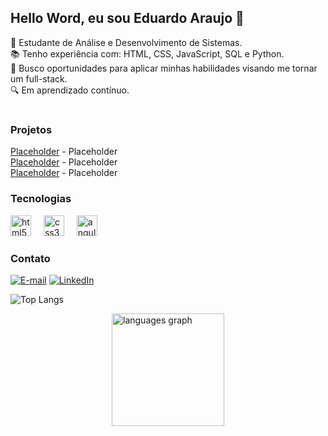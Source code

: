 <h2 align="left">Hello Word, eu sou Eduardo Araujo 👋</h2>

<p align="left">
    🔭 Estudante de Análise e Desenvolvimento de Sistemas.<br>
    📚 Tenho experiência com: HTML, CSS, JavaScript, SQL e Python.<br>
    🚀 Busco oportunidades para aplicar minhas habilidades visando me tornar um full-stack.<br>
    🔍 Em aprendizado contínuo.
</p>

#

<div>
  <h3 align="left">Projetos</h3>
  <a href="#">Placeholder</a> - Placeholder <br>
  <a href="#">Placeholder</a> - Placeholder <br>
  <a href="#">Placeholder</a> - Placeholder <br>
</p>
</div>

<h3 align="left">Tecnologias</h3>

<div align="left">
  <img src="https://cdn.jsdelivr.net/gh/devicons/devicon/icons/html5/html5-original.svg" height="33" alt="html5 logo"  />
  <img width="12" />
  <img src="https://cdn.jsdelivr.net/gh/devicons/devicon/icons/css3/css3-original.svg" height="33" alt="css3 logo"  />
  <img width="12" />
  <img src="https://cdn.jsdelivr.net/gh/devicons/devicon/icons/angularjs/angularjs-original.svg" height="33" alt="angularjs logo"  />
</div>

<h3 align="left">Contato</h3>

[![E-mail](https://img.shields.io/badge/-Email-000?style=for-the-badge&logo=microsoft-outlook&logoColor=FF00F6&color:FFF)](mailto:eduaraujosilva27@gmail.com)
[![LinkedIn](https://img.shields.io/badge/-LinkedIn-000?style=for-the-badge&logo=linkedin&logoColor=FF00F6&color:FFF)](https://www.linkedin.com/in/eduardo-araujo-eniac/)

![Top Langs](https://github-readme-stats.vercel.app/api/top-langs/?username=edudz27&layout=compact)

<div style="display: flex; justify-content: center;">

  <img src="https://github-readme-stats.vercel.app/api/top-langs?username=edudz27&locale=pt-br&hide_title=false&layout=compact&card_width=320&langs_count=5&theme=midnight-purple&hide_border=true" height="180" alt="languages graph" />
</div>
